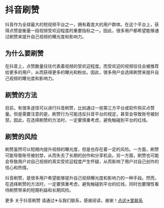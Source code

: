# 抖音刷赞

抖音作为全球最大的短视频平台之一，拥有着庞大的用户群体。在这个平台上，获得点赞是衡量一段视频受欢迎程度的重要指标之一。因此，很多用户都希望能够通过刷赞来提升自己视频的曝光度和影响力。

## 为什么要刷赞

在抖音上，点赞数量往往代表着视频的受欢迎程度。而受欢迎的视频往往会被推荐给更多的用户，从而获得更多的曝光和粉丝。因此，很多用户会选择刷赞来提升自己视频的曝光度和影响力。

## 刷赞的方法

目前，有很多途径可以进行抖音刷赞，比如通过一些第三方平台或软件购买点赞量。但是需要注意的是，刷赞行为可能违反抖音平台的规定，甚至会导致账号被封禁。因此，在选择刷赞的方法时，一定要慎重考虑，避免触碰到平台的红线。

## 刷赞的风险

刷赞虽然可以短期内提升视频的曝光度，但是也存在着一定的风险。一方面，刷赞可能导致账号被封禁，从而失去了长期的创作和分享机会。另一方面，刷赞也可能会导致用户对自己视频的真实受欢迎程度产生怀疑，从而影响了用户对自己创作的信心和热情。

抖音刷赞，是很多用户希望能够提升自己视频曝光度和影响力的一种手段。然而，在选择刷赞的方法时，一定要慎重考虑，避免触碰到平台的红线，同时也要理性看待刷赞带来的短期利益和长期风险。

更多 关于抖音刷赞 请通过✈与我们联系，感谢阅读，谢谢！[点这✈里联系](https://c.k02.cc)